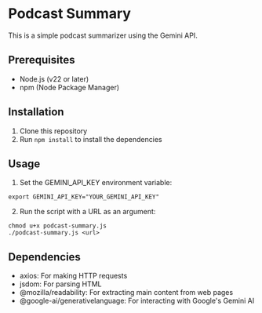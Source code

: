 # Podcast Summary

This is a simple podcast summarizer using the Gemini API.

## Prerequisites

- Node.js (v22 or later)
- npm (Node Package Manager)

## Installation

1. Clone this repository
2. Run `npm install` to install the dependencies

## Usage

1. Set the GEMINI_API_KEY environment variable:

```shell
export GEMINI_API_KEY="YOUR_GEMINI_API_KEY"
```

2. Run the script with a URL as an argument:

```shell
chmod u+x podcast-summary.js
./podcast-summary.js <url>
```

## Dependencies

- axios: For making HTTP requests
- jsdom: For parsing HTML
- @mozilla/readability: For extracting main content from web pages
- @google-ai/generativelanguage: For interacting with Google's Gemini AI
